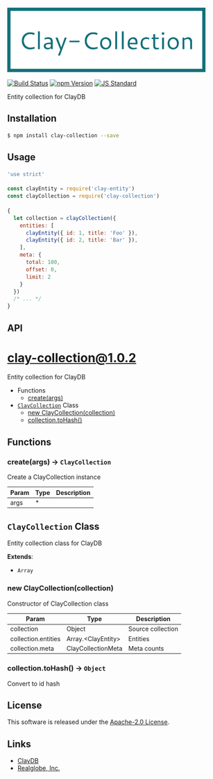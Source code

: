  <img src="assets/images/clay-collection-banner.png" alt="Title Banner"
                    height="148"
                    style="height:148px"
/>


<!---
This file is generated by ape-tmpl. Do not update manually.
--->

<!-- Badge Start -->
<a name="badges"></a>

[![Build Status][bd_travis_com_shield_url]][bd_travis_com_url]
[![npm Version][bd_npm_shield_url]][bd_npm_url]
[![JS Standard][bd_standard_shield_url]][bd_standard_url]

[bd_repo_url]: https://github.com/realglobe-Inc/clay-collection
[bd_travis_url]: http://travis-ci.org/realglobe-Inc/clay-collection
[bd_travis_shield_url]: http://img.shields.io/travis/realglobe-Inc/clay-collection.svg?style=flat
[bd_travis_com_url]: http://travis-ci.com/realglobe-Inc/clay-collection
[bd_travis_com_shield_url]: https://api.travis-ci.com/realglobe-Inc/clay-collection.svg?token=aeFzCpBZebyaRijpCFmm
[bd_license_url]: https://github.com/realglobe-Inc/clay-collection/blob/master/LICENSE
[bd_codeclimate_url]: http://codeclimate.com/github/realglobe-Inc/clay-collection
[bd_codeclimate_shield_url]: http://img.shields.io/codeclimate/github/realglobe-Inc/clay-collection.svg?style=flat
[bd_codeclimate_coverage_shield_url]: http://img.shields.io/codeclimate/coverage/github/realglobe-Inc/clay-collection.svg?style=flat
[bd_gemnasium_url]: https://gemnasium.com/realglobe-Inc/clay-collection
[bd_gemnasium_shield_url]: https://gemnasium.com/realglobe-Inc/clay-collection.svg
[bd_npm_url]: http://www.npmjs.org/package/clay-collection
[bd_npm_shield_url]: http://img.shields.io/npm/v/clay-collection.svg?style=flat
[bd_standard_url]: http://standardjs.com/
[bd_standard_shield_url]: https://img.shields.io/badge/code%20style-standard-brightgreen.svg

<!-- Badge End -->


<!-- Description Start -->
<a name="description"></a>

Entity collection for ClayDB

<!-- Description End -->


<!-- Overview Start -->
<a name="overview"></a>



<!-- Overview End -->


<!-- Sections Start -->
<a name="sections"></a>

<!-- Section from "doc/guides/01.Installation.md.hbs" Start -->

<a name="section-doc-guides-01-installation-md"></a>

Installation
-----

```bash
$ npm install clay-collection --save
```


<!-- Section from "doc/guides/01.Installation.md.hbs" End -->

<!-- Section from "doc/guides/02.Usage.md.hbs" Start -->

<a name="section-doc-guides-02-usage-md"></a>

Usage
---------

```javascript
'use strict'

const clayEntity = require('clay-entity')
const clayCollection = require('clay-collection')

{
  let collection = clayCollection({
    entities: [
      clayEntity({ id: 1, title: 'Foo' }),
      clayEntity({ id: 2, title: 'Bar' }),
    ],
    meta: {
      total: 100,
      offset: 0,
      limit: 2
    }
  })
  /* ... */
}

```


<!-- Section from "doc/guides/02.Usage.md.hbs" End -->

<!-- Section from "doc/guides/03.API.md.hbs" Start -->

<a name="section-doc-guides-03-a-p-i-md"></a>

API
---------

# clay-collection@1.0.2

Entity collection for ClayDB

+ Functions
  + [create(args)](#clay-collection-function-create)
+ [`ClayCollection`](#clay-collection-classes) Class
  + [new ClayCollection(collection)](#clay-collection-classes-clay-collection-constructor)
  + [collection.toHash()](#clay-collection-classes-clay-collection-toHash)

## Functions

<a class='md-heading-link' name="clay-collection-function-create" ></a>

### create(args) -> `ClayCollection`

Create a ClayCollection instance

| Param | Type | Description |
| ----- | --- | -------- |
| args | * |  |



<a class='md-heading-link' name="clay-collection-classes"></a>

## `ClayCollection` Class

Entity collection class for ClayDB

**Extends**: 

+ `Array`



<a class='md-heading-link' name="clay-collection-classes-clay-collection-constructor" ></a>

### new ClayCollection(collection)

Constructor of ClayCollection class

| Param | Type | Description |
| ----- | --- | -------- |
| collection | Object | Source collection |
| collection.entities | Array.&lt;ClayEntity&gt; | Entities |
| collection.meta | ClayCollectionMeta | Meta counts |


<a class='md-heading-link' name="clay-collection-classes-clay-collection-toHash" ></a>

### collection.toHash() -> `Object`

Convert to id hash






<!-- Section from "doc/guides/03.API.md.hbs" End -->


<!-- Sections Start -->


<!-- LICENSE Start -->
<a name="license"></a>

License
-------
This software is released under the [Apache-2.0 License](https://github.com/realglobe-Inc/clay-collection/blob/master/LICENSE).

<!-- LICENSE End -->


<!-- Links Start -->
<a name="links"></a>

Links
------

+ [ClayDB][clay_d_b_url]
+ [Realglobe, Inc.][realglobe,_inc__url]

[clay_d_b_url]: https://github.com/realglobe-Inc/claydb
[realglobe,_inc__url]: http://realglobe.jp

<!-- Links End -->
